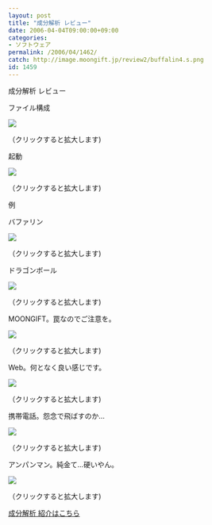 ```yaml
---
layout: post
title: "成分解析 レビュー"
date: 2006-04-04T09:00:00+09:00
categories:
- ソフトウェア
permalink: /2006/04/1462/
catch: http://image.moongift.jp/review2/buffalin4.s.png
id: 1459
---
```

成分解析 レビュー  
<!--more-->

ファイル構成

  

[![](http://image.moongift.jp/review2/buffalin1.s.png)](http://image.moongift.jp/review2/buffalin1.png)  
  
（クリックすると拡大します)

  

起動

  

[![](http://image.moongift.jp/review2/buffalin2.s.png)](http://image.moongift.jp/review2/buffalin2.png)  
  
（クリックすると拡大します)

  

例

  

バファリン

  

[![](http://image.moongift.jp/review2/buffalin3.s.png)](http://image.moongift.jp/review2/buffalin3.png)  
  
（クリックすると拡大します)

  

ドラゴンボール

  

[![](http://image.moongift.jp/review2/buffalin7.s.png)](http://image.moongift.jp/review2/buffalin7.png)  
  
（クリックすると拡大します)

  

MOONGIFT。罠なのでご注意を。

  

[![](http://image.moongift.jp/review2/buffalin4.s.png)](http://image.moongift.jp/review2/buffalin4.png)  
  
（クリックすると拡大します)

  

Web。何となく良い感じです。

  

[![](http://image.moongift.jp/review2/buffalin5.s.png)](http://image.moongift.jp/review2/buffalin5.png)  
  
（クリックすると拡大します)

  

携帯電話。怨念で飛ばすのか…

  

[![](http://image.moongift.jp/review2/buffalin6.s.png)](http://image.moongift.jp/review2/buffalin6.png)  
  
（クリックすると拡大します)

  

アンパンマン。純金て…硬いやん。

  

[![](http://image.moongift.jp/review2/buffalin8.s.png)](http://image.moongift.jp/review2/buffalin8.png)  
  
（クリックすると拡大します)

  

[成分解析 紹介はこちら](http://fw.moongift.jp/intro/i-1460.html)

